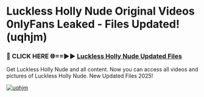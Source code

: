 # Luckless Holly Nude Original Videos 0nlyFans Leaked - Files Updated! (uqhjm)

<h3>🔴 CLICK HERE 🌐==►► <a href="https://tinyurl.com/52m3yx9h" rel="nofollow">Luckless Holly Nude Updated Files</a></h3>

Get Luckless Holly Nude and all content. Now you can access all videos and pictures of Luckless Holly Nude. New Updated Files 2025!

[![uqhjm](https://i.imgur.com/TnHtlc8.gif)](https://tinyurl.com/52m3yx9h)
